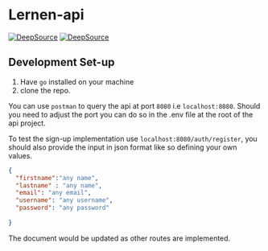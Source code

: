 # Lernen-api

[![DeepSource](https://deepsource.io/gh/isongjosiah/lernen-api.svg/?label=active+issues&show_trend=true&token=iqPqGUucIDx_hvL69dd7Ke0X)](https://deepsource.io/gh/isongjosiah/lernen-api/?ref=repository-badge)     [![DeepSource](https://deepsource.io/gh/isongjosiah/lernen-api.svg/?label=resolved+issues&show_trend=true&token=iqPqGUucIDx_hvL69dd7Ke0X)](https://deepsource.io/gh/isongjosiah/lernen-api/?ref=repository-badge)


## Development Set-up
1. Have `go` installed on your machine
2. clone the repo.

You can use `postman` to query the api at port `8080` i.e `localhost:8080`. Should you 
need to adjust the port you can do so in the .env file at the root of the api project.

To test the sign-up implementation use `localhost:8080/auth/register`, you should also provide the input in json format like so defining your own values. 
```JSON
{
  "firstname":"any name",
  "lastname" : "any name",
  "email": "any email",
  "username": "any username",
  "password": "any password"
  
}
```

The document would be updated as other routes are implemented.
